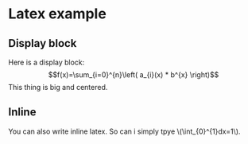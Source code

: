 # Latex example
## Display block
Here is a display block:
$$f(x)=\sum_{i=0}^{n}\left( a_{i}(x) * b^{x} \right)$$
This thing is big and centered.

## Inline
You can also write inline latex. So can i simply tpye \\(\int_{0}^{1}dx=1\\).
